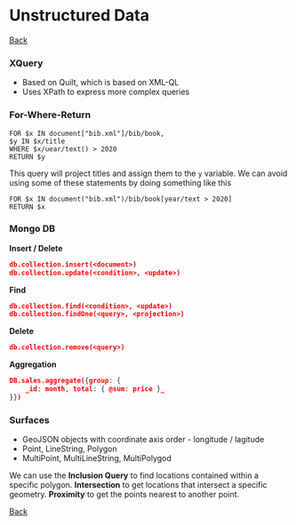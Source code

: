 # Unstructured Data

[Back](../Index.md)

### XQuery
- Based on Quilt, which is based on XML-QL
- Uses XPath to express more complex queries

### For-Where-Return

```XQuery
FOR $x IN document["bib.xml"]/bib/book,
$y IN $x/title
WHERE $x/uear/text() > 2020
RETURN $y
```

This query will project titles and assign them to the `y` variable. We can avoid using some of these statements by doing something like this

```XQuery
FOR $x IN document("bib.xml")/bib/book[year/text > 2020]
RETURN $x
```

### Mongo DB

**Insert / Delete**

```json
db.collection.insert(<document>)
db.collection.update(<condition>, <update>)
```

**Find**

```json
db.collection.find(<condition>, <update>)
db.collection.findOne(<query>, <projection>)
```

**Delete**

```json
db.collection.remove(<query>)
```

**Aggregation**

```json
DB.sales.aggregate({group: {
	_id: month, total: { @sum: price }_
}})
```

### Surfaces
- GeoJSON objects with coordinate axis order - longitude / lagitude
- Point, LineString, Polygon
- MultiPoint, MultiLineString, MultiPolygod

We can use the **Inclusion Query** to find locations contained within a specific polygon. **Intersection** to get locations that intersect a specific geometry. **Proximity** to get the points nearest to another point.

[Back](../Index.md)
